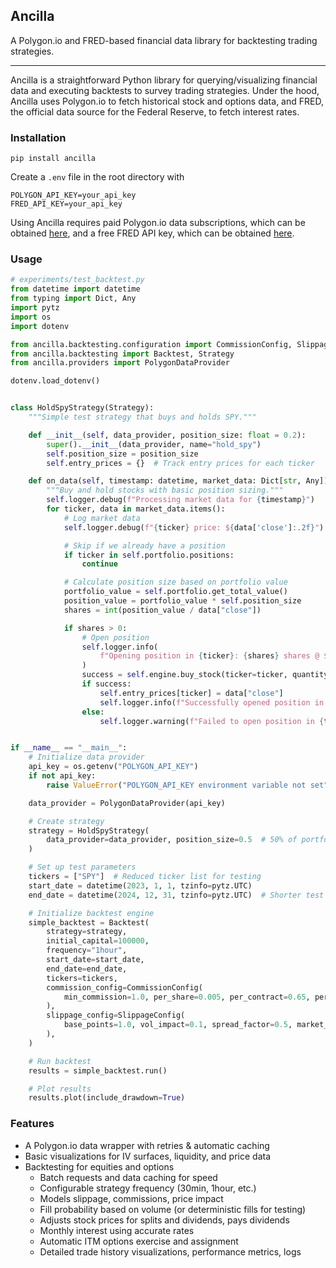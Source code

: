## Ancilla
A Polygon.io and FRED-based financial data library for backtesting trading strategies.

---

Ancilla is a straightforward Python library for querying/visualizing financial data and executing backtests to survey trading strategies. Under the hood, Ancilla uses Polygon.io to fetch historical stock and options data, and FRED, the official data source for the Federal Reserve, to fetch interest rates.


### Installation

```
pip install ancilla
```

Create a `.env` file in the root directory with
```
POLYGON_API_KEY=your_api_key
FRED_API_KEY=your_api_key
```

Using Ancilla requires paid Polygon.io data subscriptions, which can be obtained [here](https://polygon.io/), and a free FRED API key, which can be obtained [here](https://fred.stlouisfed.org/).

### Usage

```python
# experiments/test_backtest.py
from datetime import datetime
from typing import Dict, Any
import pytz
import os
import dotenv

from ancilla.backtesting.configuration import CommissionConfig, SlippageConfig
from ancilla.backtesting import Backtest, Strategy
from ancilla.providers import PolygonDataProvider

dotenv.load_dotenv()


class HoldSpyStrategy(Strategy):
    """Simple test strategy that buys and holds SPY."""

    def __init__(self, data_provider, position_size: float = 0.2):
        super().__init__(data_provider, name="hold_spy")
        self.position_size = position_size
        self.entry_prices = {}  # Track entry prices for each ticker

    def on_data(self, timestamp: datetime, market_data: Dict[str, Any]) -> None:
        """Buy and hold stocks with basic position sizing."""
        self.logger.debug(f"Processing market data for {timestamp}")
        for ticker, data in market_data.items():
            # Log market data
            self.logger.debug(f"{ticker} price: ${data['close']:.2f}")

            # Skip if we already have a position
            if ticker in self.portfolio.positions:
                continue

            # Calculate position size based on portfolio value
            portfolio_value = self.portfolio.get_total_value()
            position_value = portfolio_value * self.position_size
            shares = int(position_value / data["close"])

            if shares > 0:
                # Open position
                self.logger.info(
                    f"Opening position in {ticker}: {shares} shares @ ${data['close']:.2f}"
                )
                success = self.engine.buy_stock(ticker=ticker, quantity=shares)
                if success:
                    self.entry_prices[ticker] = data["close"]
                    self.logger.info(f"Successfully opened position in {ticker}")
                else:
                    self.logger.warning(f"Failed to open position in {ticker}")


if __name__ == "__main__":
    # Initialize data provider
    api_key = os.getenv("POLYGON_API_KEY")
    if not api_key:
        raise ValueError("POLYGON_API_KEY environment variable not set")

    data_provider = PolygonDataProvider(api_key)

    # Create strategy
    strategy = HoldSpyStrategy(
        data_provider=data_provider, position_size=0.5  # 50% of portfolio per position
    )

    # Set up test parameters
    tickers = ["SPY"]  # Reduced ticker list for testing
    start_date = datetime(2023, 1, 1, tzinfo=pytz.UTC)
    end_date = datetime(2024, 12, 31, tzinfo=pytz.UTC)  # Shorter test period

    # Initialize backtest engine
    simple_backtest = Backtest(
        strategy=strategy,
        initial_capital=100000,
        frequency="1hour",
        start_date=start_date,
        end_date=end_date,
        tickers=tickers,
        commission_config=CommissionConfig(
            min_commission=1.0, per_share=0.005, per_contract=0.65, percentage=0.0001
        ),
        slippage_config=SlippageConfig(
            base_points=1.0, vol_impact=0.1, spread_factor=0.5, market_impact=0.05
        ),
    )

    # Run backtest
    results = simple_backtest.run()

    # Plot results
    results.plot(include_drawdown=True)
```

### Features

- A Polygon.io data wrapper with retries & automatic caching
- Basic visualizations for IV surfaces, liquidity, and price data
- Backtesting for equities and options
  - Batch requests and data caching for speed
  - Configurable strategy frequency (30min, 1hour, etc.)
  - Models slippage, commissions, price impact
  - Fill probability based on volume (or deterministic fills for testing)
  - Adjusts stock prices for splits and dividends, pays dividends
  - Monthly interest using accurate rates
  - Automatic ITM options exercise and assignment
  - Detailed trade history visualizations, performance metrics, logs
